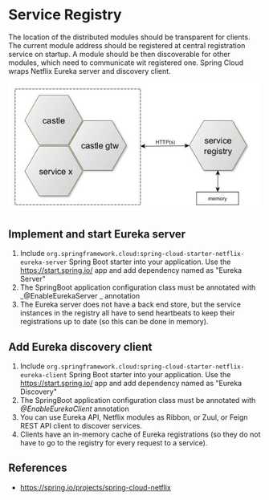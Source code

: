 # Service Registry
The location of the distributed modules should be transparent for clients. The current module address should be
registered at central registration service on startup. A module should be then discoverable for other modules, which
need to communicate wit registered one. Spring Cloud wraps Netflix Eureka server and discovery client.


![configserver](images/registry.jpg)

## Implement and start Eureka server      
1. Include `org.springframework.cloud:spring-cloud-starter-netflix-eureka-server` Spring Boot starter into your application.
   Use the https://start.spring.io/ app and add dependency named as "Eureka Server"     
2. The SpringBoot application configuration class must be annotated with _@EnableEurekaServer _ annotation 
3. The Eureka server does not have a back end store, but the service instances in the registry all have to 
   send heartbeats to keep their registrations up to date (so this can be done in memory). 

## Add Eureka discovery client
1. Include `org.springframework.cloud:spring-cloud-starter-netflix-eureka-client` Spring Boot starter into your application.
   Use the https://start.spring.io/ app and add dependency named as "Eureka Discovery"  
2. The SpringBoot application configuration class must be annotated with _@EnableEurekaClient_ annotation  
3. You can use Eureka API, Netflix modules as Ribbon, or Zuul, or Feign REST API client to discover services.   
4. Clients have an in-memory cache of Eureka registrations (so they do not have to go to the registry for every request to a service).
            

## References
* https://spring.io/projects/spring-cloud-netflix
  


